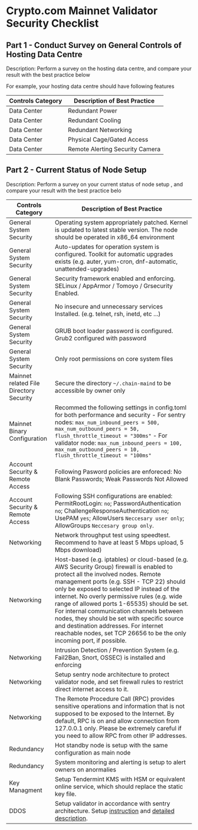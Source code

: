 # Crypto.com Mainnet Validator Security Checklist

## Part 1 - Conduct Survey on General Controls of Hosting Data Centre

Description: Perform a survey on the hosting data centre, and compare your result with the best practice below

For example, your hosting data centre should have following features

| Controls Category | Description of Best Practice    |
| ----------------- | ------------------------------- |
| Data Center       | Redundant Power                 |
| Data Center       | Redundant Cooling               |
| Data Center       | Redundant Networking            |
| Data Center       | Physical Cage/Gated Access      |
| Data Center       | Remote Alerting Security Camera |



## Part 2 - Current Status of Node Setup

Description: Perform a survey on your current status of node setup , and compare your result with the best practice belo

| Controls Category                       | Description of Best Practice                                                                                                                                                                                                                                                                                                                                                                                                                                                                                                            |
| --------------------------------------- | --------------------------------------------------------------------------------------------------------------------------------------------------------------------------------------------------------------------------------------------------------------------------------------------------------------------------------------------------------------------------------------------------------------------------------------------------------------------------------------------------------------------------------------- |
| General System Security                 | Operating system appropriately patched. Kernel is updated to latest stable version. The node should be operated in x86_64 environment                                                                                                                                                                                                                                                                                                                                                                                                   |
| General System Security                 | Auto-updates for operation system is configured. Toolkit for automatic upgrades exists (e.g. auter, yum-cron, dnf-automatic, unattended-upgrades)                                                                                                                                                                                                                                                                                                                                                                                       |
| General System Security                 | Security framework enabled and enforcing. SELinux / AppArmor / Tomoyo / Grsecurity Enabled.                                                                                                                                                                                                                                                                                                                                                                                                                                             |
| General System Security                 | No insecure and unnecessary services Installed. (e.g. telnet, rsh, inetd, etc ...)                                                                                                                                                                                                                                                                                                                                                                                                                                                      |
| General System Security                 | GRUB boot loader password is configured. Grub2 configured with password                                                                                                                                                                                                                                                                                                                                                                                                                                                                 |
| General System Security                 | Only root permissions on core system files                                                                                                                                                                                                                                                                                                                                                                                                                                                                                              |
| Mainnet related File Directory Security | Secure the directory `~/.chain-maind` to be accessible by owner only                                                                                                                                                                                                                                                                                                                                                                                                                                                                    |
| Mainnet Binary Configuration            | Recommed the following settings in config.toml for both performance and security - For sentry nodes: `max_num_inbound_peers = 500, max_num_outbound_peers = 50, flush_throttle_timeout = "300ms"` - For validator node: `max_num_inbound_peers = 100, max_num_outbound_peers = 10, flush_throttle_timeout = "100ms"`                                                                                                                                                                                                                    |
| Account Security & Remote Access        | Following Pasword policies are enforeced: No Blank Passwords; Weak Passwords Not Allowed                                                                                                                                                                                                                                                                                                                                                                                                                                                |
| Account Security & Remote Access        | Following SSH configurations are enabled: PermitRootLogin: `no`; PasswordAuthentication `no`; ChallengeResponseAuthentication `no`; UsePAM `yes`; AllowUsers `Neccesary user only`; AllowGroups `Neccesary group only`.                                                                                                                                                                                                                                                                                                                 |
| Networking                              | Network throughput test using speedtest. Recommend to have at least 5 Mbps upload, 5 Mbps download)                                                                                                                                                                                                                                                                                                                                                                                                                                     |
| Networking                              | Host-based (e.g. iptables) or cloud-based (e.g. AWS Security Group) firewall is enabled to protect all the involved nodes. Remote management ports (e.g. SSH - TCP 22) should only be exposed to selected IP instead of the internet. No overly permissive rules (e.g. wide range of allowed ports 1-65535) should be set. For internal communication channels between nodes, they should be set with specific source and destination addresses. For internet reachable nodes, set TCP 26656 to be the only incoming port, if possible. |
| Networking                              | Intrusion Detection / Prevention System (e.g. Fail2Ban, Snort, OSSEC) is installed and enforcing                                                                                                                                                                                                                                                                                                                                                                                                                                        |
| Networking                              | Setup sentry node architecture to protect validator node, and set firewall rules to restrict direct internet access to it.                                                                                                                                                                                                                                                                                                                                                                                                              |
| Networking                              | The Remote Procedure Call (RPC) provides sensitive operations and information that is not supposed to be exposed to the Internet. By default, RPC is on and allow connection from 127.0.0.1 only. Please be extremely careful if you need to allow RPC from other IP addresses.                                                                                                                                                                                                                                                         |
| Redundancy                              | Hot standby node is setup with the same configuration as main node                                                                                                                                                                                                                                                                                                                                                                                                                                                                      |
| Redundancy                              | System monitoring and alerting is setup to alert owners on anormalies                                                                                                                                                                                                                                                                                                                                                                                                                                                                   |
| Key Managment                           | Setup Tendermint KMS with HSM or equivalent online service, which should replace the static key file.                                                                                                                                                                                                                                                                                                                                                                                                                                   |
| DDOS                                    | Setup validator in accordance with sentry architecture. Setup [instruction](https://docs.tendermint.com/master/nodes/validators.html#setting-up-a-validator) and [detailed description](https://forum.cosmos.network/t/sentry-node-architecture-overview/454).                                                                                                                                                                                                                                                                          |
